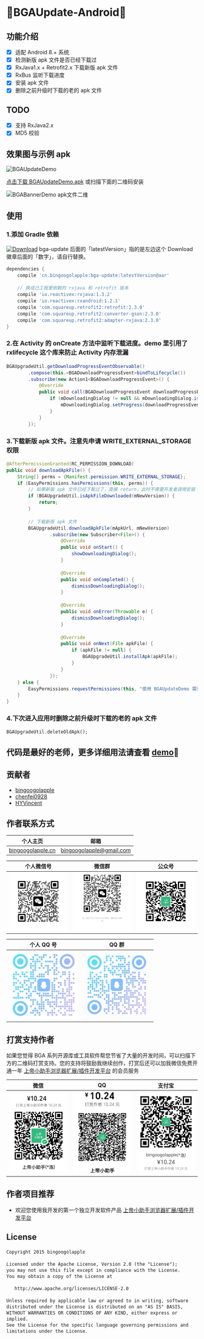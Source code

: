 :running:BGAUpdate-Android:running:
============

## 功能介绍

- [x] 适配 Android 8.+ 系统
- [x] 检测新版 apk 文件是否已经下载过
- [x] RxJava1.x + Retrofit2.x 下载新版 apk 文件
- [x] RxBus 监听下载进度
- [x] 安装 apk 文件
- [x] 删除之前升级时下载的老的 apk 文件

## TODO

- [x] 支持 RxJava2.x
- [x] MD5 校验

## 效果图与示例 apk

![BGAUpdateDemo](https://cloud.githubusercontent.com/assets/8949716/21256759/256dce3e-c3af-11e6-98b3-373afcfa4cce.gif)

[点击下载 BGAUpdateDemo.apk](http://fir.im/BGAUpdateDemo) 或扫描下面的二维码安装

![BGABannerDemo apk文件二维](https://cloud.githubusercontent.com/assets/8949716/21256883/db23d4b2-c3af-11e6-9793-7ac5c6624e25.png)

## 使用

### 1.添加 Gradle 依赖
[![Download](https://api.bintray.com/packages/bingoogolapple/maven/bga-update/images/download.svg)](https://bintray.com/bingoogolapple/maven/bga-update/_latestVersion) bga-update 后面的「latestVersion」指的是左边这个 Download 徽章后面的「数字」，请自行替换。
```groovy
dependencies {
    compile 'cn.bingoogolapple:bga-update:latestVersion@aar'

    // 换成己工程里依赖的 rxjava 和 retrofit 版本
    compile 'io.reactivex:rxjava:1.3.2'
    compile 'io.reactivex:rxandroid:1.2.1'
    compile 'com.squareup.retrofit2:retrofit:2.3.0'
    compile 'com.squareup.retrofit2:converter-gson:2.3.0'
    compile 'com.squareup.retrofit2:adapter-rxjava:2.3.0'
}
```

### 2.在 Activity 的 onCreate 方法中监听下载进度。demo 里引用了 rxlifecycle 这个库来防止 Activity 内存泄漏

```java
BGAUpgradeUtil.getDownloadProgressEventObservable()
        .compose(this.<BGADownloadProgressEvent>bindToLifecycle())
        .subscribe(new Action1<BGADownloadProgressEvent>() {
            @Override
            public void call(BGADownloadProgressEvent downloadProgressEvent) {
                if (mDownloadingDialog != null && mDownloadingDialog.isShowing() && downloadProgressEvent.isNotDownloadFinished()) {
                    mDownloadingDialog.setProgress(downloadProgressEvent.getProgress(), downloadProgressEvent.getTotal());
                }
            }
        });
```

### 3.下载新版 apk 文件。注意先申请 WRITE_EXTERNAL_STORAGE 权限

```java
@AfterPermissionGranted(RC_PERMISSION_DOWNLOAD)
public void downloadApkFile() {
    String[] perms = {Manifest.permission.WRITE_EXTERNAL_STORAGE};
    if (EasyPermissions.hasPermissions(this, perms)) {
        // 如果新版 apk 文件已经下载过了，直接 return，此时不需要开发者调用安装 apk 文件的方法，在 isApkFileDownloaded 里已经调用了安装」
        if (BGAUpgradeUtil.isApkFileDownloaded(mNewVersion)) {
            return;
        }

        // 下载新版 apk 文件
        BGAUpgradeUtil.downloadApkFile(mApkUrl, mNewVersion)
                .subscribe(new Subscriber<File>() {
                    @Override
                    public void onStart() {
                        showDownloadingDialog();
                    }

                    @Override
                    public void onCompleted() {
                        dismissDownloadingDialog();
                    }

                    @Override
                    public void onError(Throwable e) {
                        dismissDownloadingDialog();
                    }

                    @Override
                    public void onNext(File apkFile) {
                        if (apkFile != null) {
                            BGAUpgradeUtil.installApk(apkFile);
                        }
                    }
                });
    } else {
        EasyPermissions.requestPermissions(this, "使用 BGAUpdateDemo 需要授权读写外部存储权限!", RC_PERMISSION_DOWNLOAD, perms);
    }
}
```

### 4.下次进入应用时删除之前升级时下载的老的 apk 文件

```
BGAUpgradeUtil.deleteOldApk();
```

## 代码是最好的老师，更多详细用法请查看 [demo](https://github.com/bingoogolapple/BGAUpdate-Android/tree/master/demo):feet:

## 贡献者

* [bingoogolapple](https://github.com/bingoogolapple)
* [chenfei0928](https://github.com/chenfei0928)
* [HYVincent](https://github.com/HYVincent)

## 作者联系方式

| 个人主页 | 邮箱 |
| ------------- | ------------ |
| <a  href="https://www.bingoogolapple.cn" target="_blank">bingoogolapple.cn</a>  | <a href="mailto:bingoogolapple@gmail.com" target="_blank">bingoogolapple@gmail.com</a> |

| 个人微信号 | 微信群 | 公众号 |
| ------------ | ------------ | ------------ |
| <img width="180" alt="个人微信号" src="https://github.com/bingoogolapple/bga-god-assistant-config/raw/main/images/BGAQrCode.png"> | <img width="180" alt="微信群" src="https://github.com/bingoogolapple/bga-god-assistant-config/raw/main/images/WeChatGroup1QrCode.jpg"> | <img width="180" alt="公众号" src="https://github.com/bingoogolapple/bga-god-assistant-config/raw/main/images/GongZhongHao.png"> |

| 个人 QQ 号 | QQ 群 |
| ------------ | ------------ |
| <img width="180" alt="个人 QQ 号" src="https://github.com/bingoogolapple/bga-god-assistant-config/raw/main/images/BGAQQQrCode.jpg"> | <img width="180" alt="QQ 群" src="https://github.com/bingoogolapple/bga-god-assistant-config/raw/main/images/QQGroup1QrCode.jpg"> |

## 打赏支持作者

如果您觉得 BGA 系列开源库或工具软件帮您节省了大量的开发时间，可以扫描下方的二维码打赏支持。您的支持将鼓励我继续创作，打赏后还可以加我微信免费开通一年 [上帝小助手浏览器扩展/插件开发平台](https://github.com/bingoogolapple/bga-god-assistant-config) 的会员服务

| 微信 | QQ | 支付宝 |
| ------------- | ------------- | ------------- |
| <img width="180" alt="微信" src="https://github.com/bingoogolapple/bga-god-assistant-config/raw/main/images/donate-wechat.jpg"> | <img width="180" alt="QQ" src="https://github.com/bingoogolapple/bga-god-assistant-config/raw/main/images/donate-qq.jpg"> | <img width="180" alt="支付宝" src="https://github.com/bingoogolapple/bga-god-assistant-config/raw/main/images/donate-alipay.jpg"> |

## 作者项目推荐

* 欢迎您使用我开发的第一个独立开发软件产品 [上帝小助手浏览器扩展/插件开发平台](https://github.com/bingoogolapple/bga-god-assistant-config)

## License

    Copyright 2015 bingoogolapple

    Licensed under the Apache License, Version 2.0 (the "License");
    you may not use this file except in compliance with the License.
    You may obtain a copy of the License at

       http://www.apache.org/licenses/LICENSE-2.0

    Unless required by applicable law or agreed to in writing, software
    distributed under the License is distributed on an "AS IS" BASIS,
    WITHOUT WARRANTIES OR CONDITIONS OF ANY KIND, either express or implied.
    See the License for the specific language governing permissions and
    limitations under the License.
